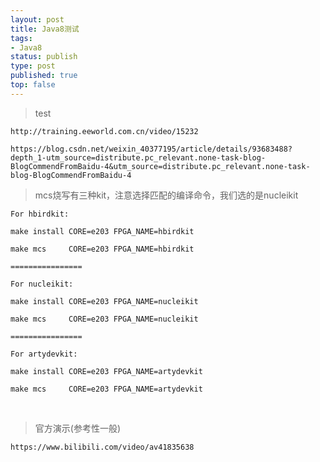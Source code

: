 ```yaml
--- 
layout: post
title: Java8测试
tags:
- Java8
status: publish
type: post
published: true
top: false
---
```


> test

    http://training.eeworld.com.cn/video/15232

    https://blog.csdn.net/weixin_40377195/article/details/93683488?depth_1-utm_source=distribute.pc_relevant.none-task-blog-BlogCommendFromBaidu-4&utm_source=distribute.pc_relevant.none-task-blog-BlogCommendFromBaidu-4
> mcs烧写有三种kit，注意选择匹配的编译命令，我们选的是nucleikit

    For hbirdkit:

    make install CORE=e203 FPGA_NAME=hbirdkit

    make mcs     CORE=e203 FPGA_NAME=hbirdkit

    ================

    For nucleikit:

    make install CORE=e203 FPGA_NAME=nucleikit

    make mcs     CORE=e203 FPGA_NAME=nucleikit

    ================

    For artydevkit:

    make install CORE=e203 FPGA_NAME=artydevkit

    make mcs     CORE=e203 FPGA_NAME=artydevkit
&nbsp;
> 官方演示(参考性一般)

    https://www.bilibili.com/video/av41835638